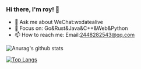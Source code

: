 ### Hi there, I'm roy! 👋

- 💬 Ask me about WeChat:wxdatealive
- 🔭 Focus on: Go&Rust&Java&C++&Web&Python
- 📫 How to reach me: Email:2448282543@qq.com


![Anurag's github stats](https://github-readme-stats.vercel.app/api?username=dateolive&show_icons=true&theme=tokyonight)


[![Top Langs](https://github-readme-stats.vercel.app/api/top-langs/?username=dateolive)](https://github.com/anuraghazra/github-readme-stats)
